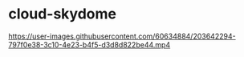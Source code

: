 ﻿# cloud-skydome
 


https://user-images.githubusercontent.com/60634884/203642294-797f0e38-3c10-4e23-b4f5-d3d8d822be44.mp4

